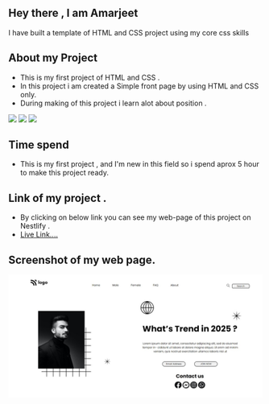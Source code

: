## Hey there ,  I am Amarjeet 
 I have built a template of HTML and CSS project using my core css skills 
## About my Project
- This is my first project of HTML and CSS .
- In this project i am created   a  Simple front page by using HTML and CSS only.
- During making of this project i learn alot about position .


![](https://img.shields.io/badge/Project-01-green)
 ![](https://img.shields.io/badge/HTML-5-orange)
 ![](https://img.shields.io/badge/CSS-3-blue)
## Time spend 
- This is my first project , and I'm new in this field so i spend aprox 5 hour to make this project ready.

## Link of my project .
- By clicking on below link you can see my web-page of this project on Nestlify .
- [Live Link....](https://project-01-street-style-landing-page.netlify.app/)

## Screenshot of my web page.
 ![Image](./assets/my-page.jpg)
